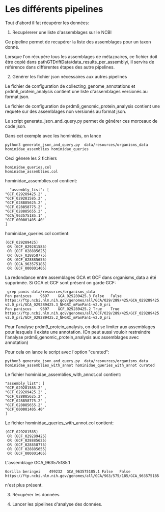 # Les différents pipelines

Tout d'abord il fat récupérer les données:

1. Recupérerer une liste d'assemblages sur le NCBI

Ce pipeline permet de recupérer la liste des assemblages pour un taxon donné.


Lorsque l'on récupère tous les assemblages de métazoaires, ce fichier
 doit être copié dans pathGTDriftData/data_results_per_assembly/, il  servira de référence
 dans différentes étapes des autre pipelines.
  
2. Générer les fichier json nécessaires aux autres pipelines

Le fichier de configuration de collecting_genome_annotations et prdm9_protein_analysis contient une liste d'assemblages versionés au format json.

Le fichier de configuration de prdm9_genomic_protein_analysis contient une requete sur des assemblages non versionés au format json.
 
 Le script generate_json_and_query.py permet de générer ces morceaux de code json.
 
Dans cet exemple avec les hominidés, on lance 
```
python3 generate_json_and_query.py  data/resources/organisms_data  hominidae_assemblies hominidae_queries
```

Ceci génere les 2 fichiers

```
hominidae_queries.col
hominidae_assemblies.col
```

hominidae_assemblies.col contient:
```
  "assembly_list": [
"GCF_029289425.2" , 
"GCF_029281585.2" , 
"GCF_028885625.2" , 
"GCF_028858775.2" , 
"GCF_028885655.2" , 
"GCA_963575185.1" , 
"GCF_000001405.40" 
]
```

hominidae_queries.col contient:
```
(GCF_029289425) 
 OR (GCF_029281585) 
 OR (GCF_028885625) 
 OR (GCF_028858775) 
 OR (GCF_028885655) 
 OR (GCA_963575185) 
 OR (GCF_000001405) 
```

La redondance entre assemblages GCA et GCF dans organisms_data a été supprimée. Si GCA et GCF sont présent on garde GCF:

```
 grep panis data/resources/organisms_data 
Pan paniscus	9597	GCA_029289425.3	False	False	https://ftp.ncbi.nlm.nih.gov/genomes/all/GCA/029/289/425/GCA_029289425.3_NHGRI_mPanPan1-v2.0_pri/GCA_029289425.3_NHGRI_mPanPan1-v2.0_pri
Pan paniscus	9597	GCF_029289425.2	True	True	https://ftp.ncbi.nlm.nih.gov/genomes/all/GCF/029/289/425/GCF_029289425.2_NHGRI_mPanPan1-v2.0_pri/GCF_029289425.2_NHGRI_mPanPan1-v2.0_pri
```

Pour l'analyse prdm9_protein_analysis, on doit se limiter aux assemblages pour lesquels il existe une annotation. (On peut aussi vouloir restreindre l'analyse prdm9_genomic_protein_analysis aux assemblages avec annotation)

Pour cela on lance le script avec l'option "curated":

```
python3 generate_json_and_query.py  data/resources/organisms_data  hominidae_assemblies_with_annot hominidae_queries_with_annot curated
```
Le fichier hominidae_assemblies_with_annot.col contient:

```
"assembly_list": [
"GCF_029281585.2" , 
"GCF_029289425.2" , 
"GCF_028885625.2" , 
"GCF_028858775.2" , 
"GCF_028885655.2" , 
"GCF_000001405.40" 
]
```

Le fichier hominidae_queries_with_annot.col  contient:

```
(GCF_029281585) 
 OR (GCF_029289425) 
 OR (GCF_028885625) 
 OR (GCF_028858775) 
 OR (GCF_028885655) 
 OR (GCF_000001405)
```

L'assemblage  GCA_963575185.1
```
Gorilla beringei	499232	GCA_963575185.1	False	False	https://ftp.ncbi.nlm.nih.gov/genomes/all/GCA/963/575/185/GCA_963575185.1_PGDP_GorBer/GCA_963575185.1_PGDP_GorBer
```

n'est plus présent.

3. Récupérer les données


4. Lancer les pipelines d'analyse  des données.
